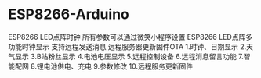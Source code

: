 # ESP8266-Arduino
ESP8266  LED点阵时钟
所有参数可以通过微笑小程序设置
ESP8266 LED点阵多功能时钟显示 支持远程发送消息 远程服务器更新固件OTA
1.时钟、日期显示
2.天气显示
3.B站粉丝显示
4.电池电压显示
5.远程控制设备
6.远程消息留言功能
7.智能配网
8.锂电池供电、充电
9.参数修改
10.远程服务更新固件
